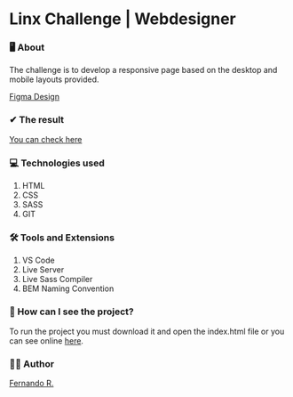 # Linx Challenge | Webdesigner

### 🖥 About

The challenge is to develop a responsive page based on the desktop and mobile layouts provided.  

[Figma Design](https://www.figma.com/file/iR9UNO7MzXntlVqYyJPGsb/Testes-Webdesign-2021-Candidato?node-id=1267%3A0)

### ✔ The result

[You can check here](https://linx-challenge-webdesign.web.app/)

### 💻 Technologies used 
1. HTML
2. CSS
3. SASS
4. GIT


### 🛠 Tools and Extensions 
1. VS Code
4. Live Server
5. Live Sass Compiler
6. BEM Naming Convention

### 👀 How can I see the project?

To run the project you must download it and open the index.html file or you can see online [here](https://linx-challenge-webdesign.web.app/).

### 👨‍💻 Author
  
[Fernando R.](https://github.com/FernandoRDev)

